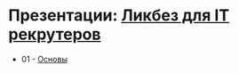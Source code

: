 Презентации: [Ликбез для IT рекрутеров][youtube-channel]
=====

[youtube-channel]: https://www.youtube.com/playlist?list=PLBOo6DBmP5V9DSIucN_aTXsMpwFpFRYDq

* 01 - [Основы](http://youtu.be/1Za6ghKSJWY)
